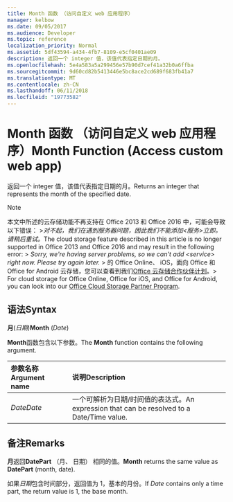 ```yaml
---
title: Month 函数 （访问自定义 web 应用程序）
manager: kelbow
ms.date: 09/05/2017
ms.audience: Developer
ms.topic: reference
localization_priority: Normal
ms.assetid: 5df43594-a434-4fb7-8109-e5cf0401ae09
description: 返回一个 integer 值，该值代表指定日期的月。
ms.openlocfilehash: 5e4a583a5a299456e57b90d7cef41a32b0a6ffba
ms.sourcegitcommit: 9d60cd82b5413446e5bc8ace2cd689f683fb41a7
ms.translationtype: MT
ms.contentlocale: zh-CN
ms.lasthandoff: 06/11/2018
ms.locfileid: "19773582"
---
```

# <a name="month-function-access-custom-web-app"></a><span data-ttu-id="387fa-103">Month 函数 （访问自定义 web 应用程序）</span><span class="sxs-lookup"><span data-stu-id="387fa-103">Month Function (Access custom web app)</span></span>

<span data-ttu-id="387fa-104">返回一个 integer 值，该值代表指定日期的月。</span><span class="sxs-lookup"><span data-stu-id="387fa-104">Returns an integer that represents the month of the specified date.</span></span>
  
> [!NOTE]
> <span data-ttu-id="387fa-105">本文中所述的云存储功能不再支持在 Office 2013 和 Office 2016 中，可能会导致以下错误： >*对不起，我们在遇到服务器问题，因此我们不能添加\<服务\>立即。请稍后重试。*</span><span class="sxs-lookup"><span data-stu-id="387fa-105">The cloud storage feature described in this article is no longer supported in Office 2013 and Office 2016 and may result in the following error: >  *Sorry, we're having server problems, so we can't add \<service\> right now. Please try again later.*</span></span> <span data-ttu-id="387fa-106">> 的 Office Online、 iOS，面向 Office 和 Office for Android 云存储，您可以查看到我们[Office 云存储合作伙伴计划](https://dev.office.com/programs/officecloudstorage)。</span><span class="sxs-lookup"><span data-stu-id="387fa-106">> For cloud storage for Office Online, Office for iOS, and Office for Android, you can look into our [Office Cloud Storage Partner Program](https://dev.office.com/programs/officecloudstorage).</span></span> 
  
## <a name="syntax"></a><span data-ttu-id="387fa-107">语法</span><span class="sxs-lookup"><span data-stu-id="387fa-107">Syntax</span></span>

 <span data-ttu-id="387fa-108">**月**(*日期*)</span><span class="sxs-lookup"><span data-stu-id="387fa-108">**Month** (*Date*)</span></span> 
  
<span data-ttu-id="387fa-109">**Month**函数包含以下参数。</span><span class="sxs-lookup"><span data-stu-id="387fa-109">The **Month** function contains the following argument.</span></span> 
  
|<span data-ttu-id="387fa-110">**参数名称**</span><span class="sxs-lookup"><span data-stu-id="387fa-110">**Argument name**</span></span>|<span data-ttu-id="387fa-111">**说明**</span><span class="sxs-lookup"><span data-stu-id="387fa-111">**Description**</span></span>|
|:-----|:-----|
| <span data-ttu-id="387fa-112">*Date*</span><span class="sxs-lookup"><span data-stu-id="387fa-112">*Date*</span></span>  <br/> |<span data-ttu-id="387fa-113">一个可解析为日期/时间值的表达式。</span><span class="sxs-lookup"><span data-stu-id="387fa-113">An expression that can be resolved to a Date/Time value.</span></span>  <br/> |
   
## <a name="remarks"></a><span data-ttu-id="387fa-114">备注</span><span class="sxs-lookup"><span data-stu-id="387fa-114">Remarks</span></span>

 <span data-ttu-id="387fa-115">**月**返回**DatePart** （月、 日期） 相同的值。</span><span class="sxs-lookup"><span data-stu-id="387fa-115">**Month** returns the same value as **DatePart** (month, date).</span></span> 
  
<span data-ttu-id="387fa-116">如果*日期*包含时间部分，返回值为 1，基本的月份。</span><span class="sxs-lookup"><span data-stu-id="387fa-116">If  *Date*  contains only a time part, the return value is 1, the base month.</span></span> 
  

